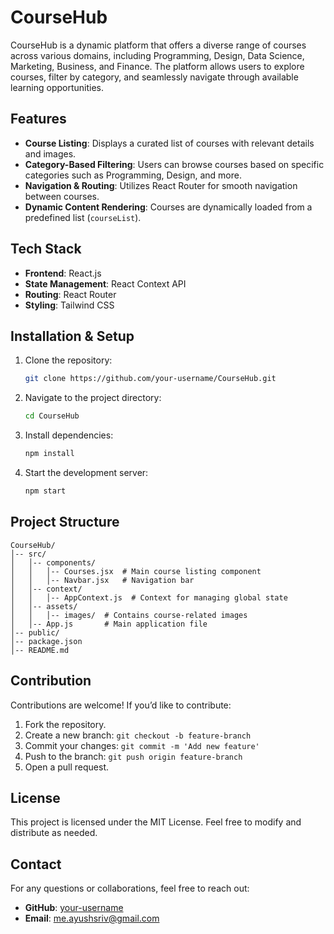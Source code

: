 # CourseHub

CourseHub is a dynamic platform that offers a diverse range of courses across various domains, including Programming, Design, Data Science, Marketing, Business, and Finance. The platform allows users to explore courses, filter by category, and seamlessly navigate through available learning opportunities.

## Features

- **Course Listing**: Displays a curated list of courses with relevant details and images.
- **Category-Based Filtering**: Users can browse courses based on specific categories such as Programming, Design, and more.
- **Navigation & Routing**: Utilizes React Router for smooth navigation between courses.
- **Dynamic Content Rendering**: Courses are dynamically loaded from a predefined list (`courseList`).

## Tech Stack

- **Frontend**: React.js
- **State Management**: React Context API
- **Routing**: React Router
- **Styling**: Tailwind CSS

## Installation & Setup

1. Clone the repository:

   ```bash
   git clone https://github.com/your-username/CourseHub.git
   ```

2. Navigate to the project directory:

   ```bash
   cd CourseHub
   ```

3. Install dependencies:

   ```bash
   npm install
   ```

4. Start the development server:
   ```bash
   npm start
   ```

## Project Structure

```
CourseHub/
│-- src/
│   │-- components/
│   │   │-- Courses.jsx  # Main course listing component
│   │   │-- Navbar.jsx   # Navigation bar
│   │-- context/
│   │   │-- AppContext.js  # Context for managing global state
│   │-- assets/
│   │   │-- images/  # Contains course-related images
│   │-- App.js       # Main application file
│-- public/
│-- package.json
│-- README.md
```

## Contribution

Contributions are welcome! If you’d like to contribute:

1. Fork the repository.
2. Create a new branch: `git checkout -b feature-branch`
3. Commit your changes: `git commit -m 'Add new feature'`
4. Push to the branch: `git push origin feature-branch`
5. Open a pull request.

## License

This project is licensed under the MIT License. Feel free to modify and distribute as needed.

## Contact

For any questions or collaborations, feel free to reach out:

- **GitHub**: [your-username](https://github.com/meayushsriv)
- **Email**: me.ayushsriv@gmail.com
